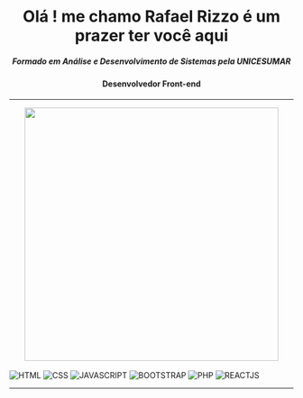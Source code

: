 <h1 align="center"> <strong>Olá ! me chamo Rafael Rizzo é um prazer ter você aqui</strong> </h1>
<h5 align="center">Formado em Análise e Desenvolvimento de Sistemas pela UNICESUMAR</h5>
<h4 align="center">Desenvolvedor Front-end</h4>
<hr/>
<div align="center">
  <img width="450px" src="https://github-readme-stats.vercel.app/api/top-langs/?username=rafaelRizzo&layout=compact&langs_count=7&theme=dracula"/>
</div>
<div style="display: inline_block"><br>
    <img src="https://img.shields.io/badge/HTML5-E34F26?style=for-the-badge&logo=html5&logoColor=white" alt="HTML"/>
    <img src="https://img.shields.io/badge/CSS3-1572B6?style=for-the-badge&logo=css3&logoColor=white" alt="CSS"/>
    <img src="https://img.shields.io/badge/JavaScript-323330?style=for-the-badge&logo=javascript&logoColor=F7DF1E" alt="JAVASCRIPT"/>
    <img src="https://img.shields.io/badge/Bootstrap-563D7C?style=for-the-badge&logo=bootstrap&logoColor=white" alt="BOOTSTRAP"/>
    <img src="https://img.shields.io/badge/PHP-777BB4?style=for-the-badge&logo=php&logoColor=white" alt="PHP"/>
    <img src="https://img.shields.io/badge/React-20232A?style=for-the-badge&logo=react&logoColor=61DAFB" alt="REACTJS"/>    
</div>
  <hr>
<div> 
   <a href="https://www.instagram.com/rafael_breschi/" target="_blank">
   <a href="https://br.linkedin.com/in/rafael-rizzo-breschi-b02547216" target="_blank">
</div>
